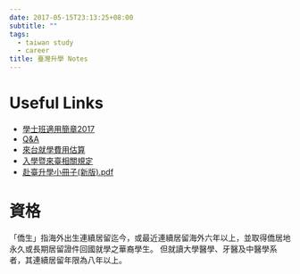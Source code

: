 ```yaml
---
date: 2017-05-15T23:13:25+08:00
subtitle: ""
tags:
  - taiwan study
  - career
title: 臺灣升學 Notes
---
```


# Useful Links
- [學士班適用簡章2017][&1]
- [Q&A][&2]
- [來台就學費用估算][&3]
- [入學暨來臺相關規定][&4]
- [赴臺升學小冊子(新版).pdf][&5]


# 資格
「僑生」指海外出生連續居留迄今，或最近連續居留海外六年以上，並取得僑居地永久或長期居留證件回國就學之華裔學生。
但就讀大學醫學、牙醫及中醫學系者，其連續居留年限為八年以上。


[&1]: http://www.overseas.ncnu.edu.tw/docs/09_106%E9%A6%99%E6%B8%AF.pdf
[&2]: http://www.overseas.ncnu.edu.tw/content/query/
[&3]: http://www.overseas.ncnu.edu.tw/content.aspx?id=esimate
[&4]: http://www.overseas.ncnu.edu.tw/content.aspx?id=relation
[&5]: http://www.overseas.ncnu.edu.tw/docs/%E8%B5%B4%E8%87%BA%E5%8D%87%E5%AD%B8%E5%B0%8F%E5%86%8A%E5%AD%90(%E6%96%B0%E7%89%88).pdf
